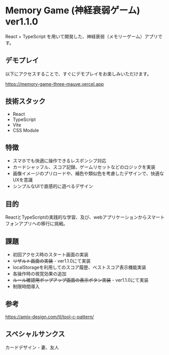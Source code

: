 # Memory Game (神経衰弱ゲーム)　ver1.1.0

React + TypeScript を用いて開発した、神経衰弱（メモリーゲーム）アプリです。

## デモプレイ
以下にアクセスすることで、すぐにデモプレイをお楽しみいただけます。

https://memory-game-three-mauve.vercel.app

## 技術スタック
- React
- TypeScript
- Vite
- CSS Module

## 特徴
- スマホでも快適に操作できるレスポンシブ対応
- カードシャッフル、スコア記録、ゲームリセットなどのロジックを実装
- 画像イメージのプリロードや、補色や類似色を考慮したデザインで、快適なUXを意識
- シンプルなUIで直感的に遊べるデザイン

## 目的
ReactとTypeScriptの実践的な学習、及び、webアプリケーションからスマートフォンアプリへの移行に挑戦。

## 課題
- 初回アクセス時のスタート画面の実装
- ~~リザルト画面の実装~~ - ver1.1.0にて実装
- localStorageを利用してのスコア履歴、ベストスコア表示機能実装
- 各操作時の視覚効果の追加
- ~~ルール確認用ポップアップ画面の表示ボタン実装~~ - ver1.1.0にて実装
- 制限時間導入

## 参考
https://amix-design.com/tl/tool-c-pattern/

## スペシャルサンクス
カードデザイン - 妻、友人
